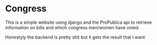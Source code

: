 # Congress
This is a simple website using django and the ProPublica api to retrieve information on bills and which congress men/women have voted.


Honestyly the backend is pretty shit but it gets the result that I want
